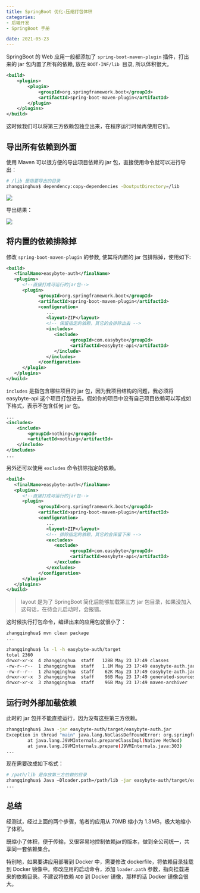 ```yaml
---
title: SpringBoot 优化-压缩打包体积
categories:
- 后端开发
- SpringBoot 手册

date: 2021-05-23
---
```

SpringBoot 的 Web 应用一般都添加了 `spring-boot-maven-plugin` 插件，打出来的 jar 包内置了所有的依赖, 放在 `BOOT-INF/lib `目录, 所以体积很大。

```xml
<build>  
    <plugins>  
        <plugin>  
            <groupId>org.springframework.boot</groupId>  
            <artifactId>spring-boot-maven-plugin</artifactId>  
        </plugin>  
    </plugins>  
</build>  
```

这时候我们可以将第三方依赖包独立出来，在程序运行时候再使用它们。

## 导出所有依赖到外面
使用 Maven 可以很方便的导出项目依赖的 jar 包，直接使用命令就可以进行导出：
```bash
# /lib 是指要导出的目录
zhangqinghua$ dependency:copy-dependencies -DoutputDirectory=/lib
```
![](https://cdn.jsdelivr.net/gh/zhangqinghua/hexo_image/20210523175956.png)

导出结果：

![](https://cdn.jsdelivr.net/gh/zhangqinghua/hexo_image/20210523180223.png)

## 将内置的依赖排除掉
修改 `spring-boot-maven-plugin` 的参数, 使其将内置的 jar 包排除掉，使用如下:

```xml
<build>
   <finalName>easybyte-auth</finalName>
   <plugins>
      <!--直接打成可运行的jar包-->
      <plugin>
            <groupId>org.springframework.boot</groupId>
            <artifactId>spring-boot-maven-plugin</artifactId>
            <configuration>
               ...
               <layout>ZIP</layout>
               <!-- 保留指定的依赖，其它的会排除出去 -->
               <includes>
                  <include>
                        <groupId>com.easybyte</groupId>
                        <artifactId>easybyte-api</artifactId>
                  </include>
               </includes>
            </configuration>
      </plugin>
   </plugins>
</build> 
```

`includes` 是指包含哪些项目的 jar 包，因为我项目结构的问题，我必须将 easybyte-api 这个项目打包进去。假如你的项目中没有自己项目依赖可以写成如下格式，表示不包含任何 jar 包。

```xml
...
<includes>
    <include>
        <groupId>nothing</groupId>            
        <artifactId>nothing</artifactId>
    </include>
</includes>
...
```

另外还可以使用 `excludes` 命令排除指定的依赖。

```xml
<build>
   <finalName>easybyte-auth</finalName>
   <plugins>
      <!--直接打成可运行的jar包-->
      <plugin>
            <groupId>org.springframework.boot</groupId>
            <artifactId>spring-boot-maven-plugin</artifactId>
            <configuration>
               ...
               <layout>ZIP</layout>
               <!-- 排除指定的依赖，其它的会保留下来 -->
               <excludes>
                  <exclude>
                        <groupId>com.easybyte</groupId>
                        <artifactId>easybyte-api</artifactId>
                  </exclude>
               </excludes>
            </configuration>
      </plugin>
   </plugins>
</build> 
```

> layout 是为了 SpringBoot 简化后能够加载第三方 jar 包目录，如果没加入这句话，在待会儿启动时，会报错。

这时候执行打包命令，编译出来的应用包就很小了：

```bash
zhangqinghua$ mvn clean package
...

zhangqinghua$ ls -l -h easybyte-auth/target
total 2360
drwxr-xr-x  4 zhangqinghua  staff   128B May 23 17:49 classes
-rw-r--r--  1 zhangqinghua  staff   1.1M May 23 17:49 easybyte-auth.jar
-rw-r--r--  1 zhangqinghua  staff    62K May 23 17:49 easybyte-auth.jar.original
drwxr-xr-x  3 zhangqinghua  staff    96B May 23 17:49 generated-sources
drwxr-xr-x  3 zhangqinghua  staff    96B May 23 17:49 maven-archiver
```

## 运行时外部加载依赖
此时的 jar 包并不能直接运行，因为没有这些第三方依赖。

```bash
zhangqinghua$ Java -jar easybyte-auth/target/easybyte-auth.jar
Exception in thread "main" java.lang.NoClassDefFoundError: org.springframework.security.crypto.password.PasswordEncoder
        at java.lang.J9VMInternals.prepareClassImpl(Native Method)
        at java.lang.J9VMInternals.prepare(J9VMInternals.java:303)
...
```

现在需要改成如下格式：

```bash
# /path/lib 是存放第三方依赖的目录
zhangqinghua$ Java –Dloader.path=/path/lib -jar easybyte-auth/target/easybyte-auth.jar
...
```

## 总结
经测试，经过上面的两个步骤，笔者的应用从 70MB 缩小为 1.3MB，极大地缩小了体积。

既缩小了体积，便于传输，又很容易地控制依赖jar的版本，做到全公司统一，共享同一套依赖集合。

特别地，如果要讲应用部署到 Docker 中，需要修改 dockerfile，将依赖目录挂载到 Docker 镜像中。修改应用的启动命令，添加 `loader.path` 参数，指向挂载进来的依赖目录。不建议将依赖 `ADD` 到 Docker 镜像，那样的话 Docker 镜像会很大。
